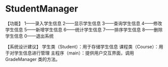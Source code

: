 # StudentManager

【功能】
1——录入学生信息
2——显示学生信息
3——查询学生信息
4——修改学生信息
5——新增学生信息
6——统计学生信息
7——排序学生信息
8——删除学生信息
0——退出系统



【系统设计建议】
学生类（Student）：用于存储学生信息
课程类（Course）：用于对学生信息进行管理
主程序（main）：提供用户交互界面，调用GradeManager 类的方法。
